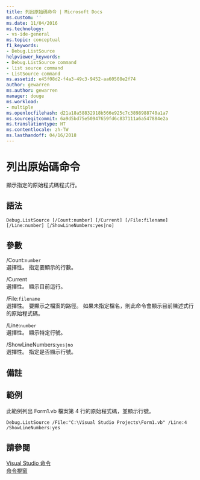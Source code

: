 ```yaml
---
title: 列出原始碼命令 | Microsoft Docs
ms.custom: ''
ms.date: 11/04/2016
ms.technology:
- vs-ide-general
ms.topic: conceptual
f1_keywords:
- Debug.ListSource
helpviewer_keywords:
- Debug.ListSource command
- list source command
- ListSource command
ms.assetid: e45f08d2-f4a3-49c3-9452-aa60508e2f74
author: gewarren
ms.author: gewarren
manager: douge
ms.workload:
- multiple
ms.openlocfilehash: d21a18a58832918b566e925c7c3898988740a1a7
ms.sourcegitcommit: 6a9d5bd75e50947659fd6c837111a6a547884e2a
ms.translationtype: HT
ms.contentlocale: zh-TW
ms.lasthandoff: 04/16/2018
---
```

# <a name="list-source-command"></a>列出原始碼命令
顯示指定的原始程式碼程式行。  
  
## <a name="syntax"></a>語法  
  
```  
Debug.ListSource [/Count:number] [/Current] [/File:filename]  
[/Line:number] [/ShowLineNumbers:yes|no]  
```  
  
## <a name="switches"></a>參數  
 /Count:`number`  
 選擇性。 指定要顯示的行數。  
  
 /Current  
 選擇性。 顯示目前這行。  
  
 /File:`filename`  
 選擇性。 要顯示之檔案的路徑。 如果未指定檔名，則此命令會顯示目前陳述式行的原始程式碼。  
  
 /Line:`number`  
 選擇性。 顯示特定行號。  
  
 /ShowLineNumbers:`yes|no`  
 選擇性。 指定是否顯示行號。  
  
## <a name="remarks"></a>備註  
  
## <a name="example"></a>範例  
 此範例列出 Form1.vb 檔案第 4 行的原始程式碼，並顯示行號。  
  
```  
Debug.ListSource /File:"C:\Visual Studio Projects\Form1.vb" /Line:4 /ShowLineNumbers:yes  
```  
  
## <a name="see-also"></a>請參閱  
 [Visual Studio 命令](../../ide/reference/visual-studio-commands.md)   
 [命令視窗](../../ide/reference/command-window.md)